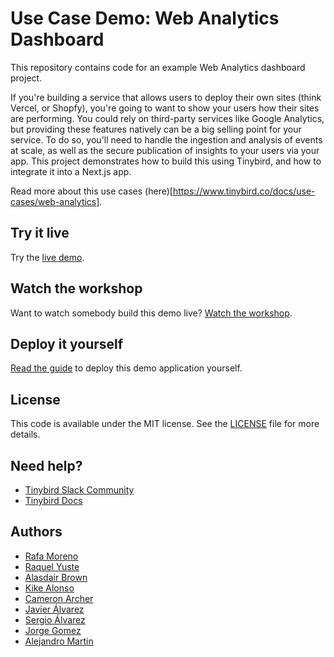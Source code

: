 # Use Case Demo: Web Analytics Dashboard

This repository contains code for an example Web Analytics dashboard project.

If you're building a service that allows users to deploy their own sites (think Vercel, or Shopfy), you're going to want to show your users how their sites are performing. You could rely on third-party services like Google Analytics, but providing these features natively can be a big selling point for your service. To do so, you'll need to handle the ingestion and analysis of events at scale, as well as the secure publication of insights to your users via your app. This project demonstrates how to build this using Tinybird, and how to integrate it into a Next.js app.

Read more about this use cases (here)[https://www.tinybird.co/docs/use-cases/web-analytics].

## Try it live

Try the [live demo](https://web-analytics.demos.tinybird.co).

## Watch the workshop

Want to watch somebody build this demo live? [Watch the workshop](https://www.tinybird.co/docs/live/web-analytics).

## Deploy it yourself

[Read the guide](https://www.tinybird.co/docs/guides/tutorials/user-facing-web-analytics) to deploy this demo application yourself.

## License

This code is available under the MIT license. See the [LICENSE](./LICENSE.txt) file for more details.

## Need help?

- [Tinybird Slack Community](https://www.tinybird.co/community)
- [Tinybird Docs](https://www.tinybird.co/docs)

## Authors

- [Rafa Moreno](https://github.com/rmorehig)
- [Raquel Yuste](https://github.com/raqyuste)
- [Alasdair Brown](https://github.com/sdairs)
- [Kike Alonso](https://github.com/kukukaka)
- [Cameron Archer](https://github.com/tb-peregrine)
- [Javier Álvarez](https://github.com/xavijam)
- [Sergio Álvarez](https://github.com/saleiva)
- [Jorge Gomez](https://github.com/jorgesancha)
- [Alejandro Martin](https://github.com/alejandromav)
